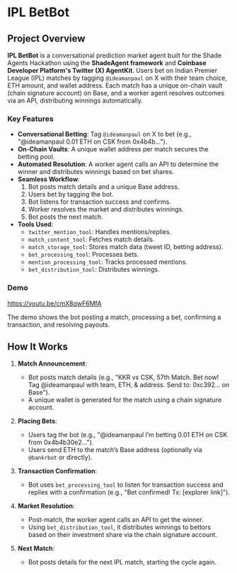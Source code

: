 # IPL BetBot

## Project Overview
**IPL BetBot** is a conversational prediction market agent built for the Shade Agents Hackathon using the **ShadeAgent framework** and **Coinbase Developer Platform's Twitter (X) AgentKit**. Users bet on Indian Premier League (IPL) matches by tagging `@ideamanpaul` on X with their team choice, ETH amount, and wallet address. Each match has a unique on-chain vault (chain signature account) on Base, and a worker agent resolves outcomes via an API, distributing winnings automatically.

### Key Features
- **Conversational Betting**: Tag `@ideamanpaul` on X to bet (e.g., "@ideamanpaul 0.01 ETH on CSK from 0x4b4b...").
- **On-Chain Vaults**: A unique wallet address per match secures the betting pool.
- **Automated Resolution**: A worker agent calls an API to determine the winner and distributes winnings based on bet shares.
- **Seamless Workflow**:
  1. Bot posts match details and a unique Base address.
  2. Users bet by tagging the bot.
  3. Bot listens for transaction success and confirms.
  4. Worker resolves the market and distributes winnings.
  5. Bot posts the next match.
- **Tools Used**:
  - `twitter_mention_tool`: Handles mentions/replies.
  - `match_content_tool`: Fetches match details.
  - `match_storage_tool`: Stores match data (tweet ID, betting address).
  - `bet_processing_tool`: Processes bets.
  - `mention_processing_tool`: Tracks processed mentions.
  - `bet_distribution_tool`: Distributes winnings.

### Demo

https://youtu.be/cmX8qwF6MfA

The demo shows the bot posting a match, processing a bet, confirming a transaction, and resolving payouts.

## How It Works
1. **Match Announcement**:
   - Bot posts match details (e.g., "KKR vs CSK, 57th Match. Bet now! Tag @ideamanpaul with team, ETH, & address. Send to: 0xc392... on Base").
   - A unique wallet is generated for the match using a chain signature account.

2. **Placing Bets**:
   - Users tag the bot (e.g., "@ideamanpaul I’m betting 0.01 ETH on CSK from 0x4b4b30e2...").
   - Users send ETH to the match’s Base address (optionally via `@bankrbot` or directly).

3. **Transaction Confirmation**:
   - Bot uses `bet_processing_tool` to listen for transaction success and replies with a confirmation (e.g., "Bet confirmed! Tx: [explorer link]").

4. **Market Resolution**:
   - Post-match, the worker agent calls an API to get the winner.
   - Using `bet_distribution_tool`, it distributes winnings to bettors based on their investment share via the chain signature account.

5. **Next Match**:
   - Bot posts details for the next IPL match, starting the cycle again.
